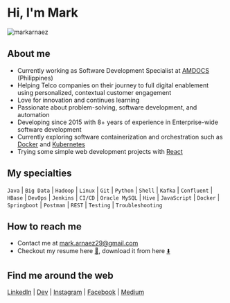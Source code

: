 # Hi, I'm Mark

<p align="left"> <img src="https://komarev.com/ghpvc/?username=markarnaez&label=Profile%20views&color=0e75b6&style=flat" alt="markarnaez" /> </p>

## About me

- Currently working as Software Development Specialist at [AMDOCS](https://amdocs.com) (Philippines)
- Helping Telco companies on their journey to full digital enablement using personalized, contextual customer engagement 
- Love for innovation and continues learning
- Passionate about problem-solving, software development, and automation
- Developing since 2015 with 8+ years of experience in Enterprise-wide software development
- Currently exploring software containerization and orchestration such as [Docker](https://docker.com) and [Kubernetes](https://kubernetes.io)
- Trying some simple web development projects with [React](https://react.dev)

## My specialties

`Java` | `Big Data` | `Hadoop` | `Linux` | `Git` | `Python` | `Shell` | `Kafka` | `Confluent` | `HBase` | `DevOps` | `Jenkins` | `CI/CD` | `Oracle MySQL` | `Hive` | `JavaScript` | `Docker` | `Springboot` | `Postman` | `REST` | `Testing` | `Troubleshooting` 

## How to reach me
- Contact me at [mark.arnaez29@gmail.com](mailto:mark.arnaez29@gmail.com)
- Checkout my resume here [📝](https://htmlpreview.github.io/?https://raw.githubusercontent.com/markarnaez/markarnaez/main/resume.html?sanitize=true), download it from here [⬇️](https://github.com/markarnaez/markarnaez/raw/main/markarnaez-resume.pdf) 

## Find me around the web
[LinkedIn](https://https://linkedin.com/in/mark-anthony-arnaez) | [Dev](https://dev.to/markarnaez) | [Instagram](https://instagram.com/watashiwazero) | [Facebook](https://fb.com/markanthony.arnaez) | [Medium]( https://medium.com/@markarnaez)

